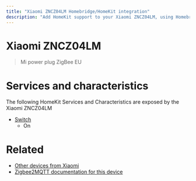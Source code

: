 ```yaml
---
title: "Xiaomi ZNCZ04LM Homebridge/HomeKit integration"
description: "Add HomeKit support to your Xiaomi ZNCZ04LM, using Homebridge, Zigbee2MQTT and homebridge-z2m."
---
```

<!---
This file has been GENERATED using src/docgen/docgen.ts
DO NOT EDIT THIS FILE MANUALLY!
-->
# Xiaomi ZNCZ04LM
> Mi power plug ZigBee EU


# Services and characteristics
The following HomeKit Services and Characteristics are exposed by
the Xiaomi ZNCZ04LM

* [Switch](../../switch.md)
  * On


# Related
* [Other devices from Xiaomi](../index.md#xiaomi)
* [Zigbee2MQTT documentation for this device](https://www.zigbee2mqtt.io/devices/ZNCZ04LM.html)